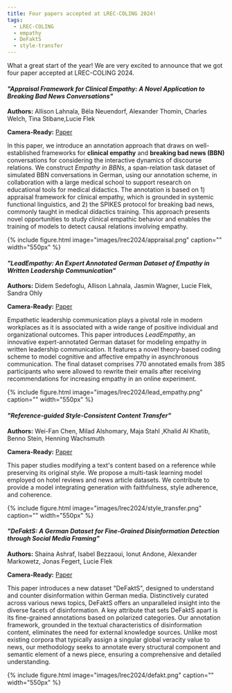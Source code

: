 ```yaml
---
title: Four papers accepted at LREC-COLING 2024!
tags: 
  - LREC-COLING
  - empathy
  - DeFaktS
  - style-transfer
---
```


What a great start of the year! We are very excited to announce that we got four paper accepted at LREC-COLING 2024. 

#### *"Appraisal Framework for Clinical Empathy: A Novel Application to Breaking Bad News Conversations"*
**Authors:**  Allison Lahnala, Béla Neuendorf, Alexander Thomin, Charles Welch, Tina Stibane,Lucie Flek

**Camera-Ready:** [Paper](../../../resources/lrec2024/LREC_2024__Appraisal_Framework_for_Clinical_Empathy.pdf)

In this paper, we introduce an annotation approach that draws on well-established frameworks for **clinical empathy** and **breaking bad news (BBN)** conversations for considering the interactive dynamics of discourse relations. We construct *Empathy in BBNs*, a span-relation task dataset of simulated BBN conversations in German, using our annotation scheme, in collaboration with a large medical school to support research on educational tools for medical didactics. The annotation is based on 1) appraisal framework for clinical empathy, which is grounded in systemic functional linguistics, and 2) the SPIKES protocol for breaking bad news, commonly taught in medical didactics training. This approach presents novel opportunities to study clinical empathic behavior and enables the training of models to detect causal relations involving empathy.

{%
  include figure.html
  image="images/lrec2024/appraisal.png"
  caption=""
  width="550px"
%}



#### *"LeadEmpathy: An Expert Annotated German Dataset of Empathy in Written Leadership Communication"*
**Authors:** Didem Sedefoglu, Allison Lahnala, Jasmin Wagner, Lucie Flek, Sandra Ohly

**Camera-Ready:** [Paper](../../../resources/lrec2024/LREC_2024__Zevedi_Empathy_Emails_Dataset.pdf)

Empathetic leadership communication plays a pivotal role in modern workplaces as it is associated with a wide range of positive individual and organizational outcomes. This paper introduces *LeadEmpathy*, an innovative expert-annotated German dataset for modeling empathy in written leadership communication. It features a novel theory-based coding scheme to model cognitive and affective empathy in asynchronous communication. The final dataset comprises 770 annotated emails from 385 participants who were allowed to rewrite their emails after receiving recommendations for increasing empathy in an online experiment.

{%
  include figure.html
  image="images/lrec2024/lead_empathy.png"
  caption=""
  width="550px"
%}

#### *"Reference-guided Style-Consistent Content Transfer"*
**Authors:** Wei-Fan Chen, Milad Alshomary, Maja Stahl ,Khalid Al Khatib, Benno Stein, Henning Wachsmuth

**Camera-Ready:** [Paper](../../../resources/lrec2024/LREC_2024_Style.pdf)

This paper studies modifying a text's content based on a reference while preserving its original style. We propose a multi-task learning model employed on hotel reviews and news article datasets. We contribute to provide a model integrating generation with faithfulness, style adherence, and coherence.


{%
  include figure.html
  image="images/lrec2024/style_transfer.png"
  caption=""
  width="550px"
%}


#### *"DeFaktS: A German Dataset for Fine-Grained Disinformation Detection through Social Media Framing"* 
**Authors:** Shaina Ashraf, Isabel Bezzaoui, Ionut Andone, Alexander Markowetz, Jonas Fegert, Lucie Flek

**Camera-Ready:** [Paper](../../../resources/lrec2024/LREC2024_Defakt.pdf)

This paper introduces a new dataset "DeFaktS", designed to understand and counter disinformation within German media. Distinctively curated across various news topics, DeFaktS offers an unparalleled insight into the diverse facets of disinformation. A key attribute that sets DeFaktS apart is its fine-grained annotations based on polarized categories. Our annotation framework, grounded in the textual characteristics of disinformation content, eliminates the need for external knowledge sources. Unlike most existing corpora that typically assign a singular global veracity value to news, our methodology seeks to annotate every structural component and semantic element of a news piece, ensuring a comprehensive and detailed understanding.


{%
  include figure.html
  image="images/lrec2024/defakt.png"
  caption=""
  width="550px"
%}
